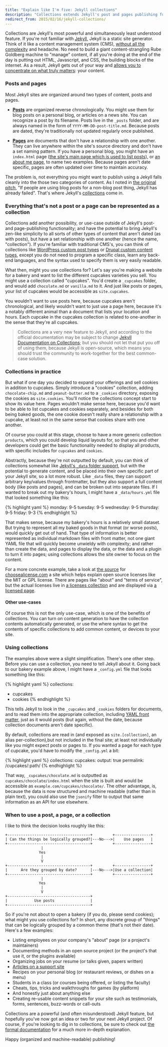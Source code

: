 ```yaml
---
title: "Explain like I'm five: Jekyll collections"
description: "Collections extends Jekyll's post and pages publishing functionality, and brings Jekyll's zen-like simplicity to all sorts of other types of content that aren't dated, but have a relationship with one another."
redirect_from: 2015/02/16/jekyll-collections/
---
```


Collections are Jekyll's most powerful and simultaneously least understood feature. If you're not familiar with [Jekyll](http://jekyllrb.com/), Jekyll is a static site generator. Think of it like a content management system (CMS), [without all the complexity](http://developmentseed.org/blog/2012/07/27/build-cms-free-websites/) and headache. No need to build a giant content-strangling Rube Goldberg machine to "manage" content, if all you're doing at the end of the day is putting out HTML, Javascript, and CSS, the building blocks of the internet. As a result, Jekyll gets out of your way and [allows you to concentrate on what truly matters](http://ben.balter.com/2012/10/01/welcome-to-the-post-cms-world/): your content.

### Posts and pages

Most Jekyll sites are organized around two types of content, posts and pages.

* **[Posts](http://jekyllrb.com/docs/posts/)** are organized reverse chronologically. You might use them for blog posts on a personal blog, or articles on a news site. You can recognize a post by its filename. Posts live in the `_posts` folder, and are always named in the form of `YYYY-MM-DD-post-title.md`. Because posts are dated, they're traditionally not updated regularly once published.

* **[Pages](http://jekyllrb.com/docs/pages/)** are documents that don't have a relationship with one another. They can live anywhere within the site's source directory and don't have a set naming pattern. If you have a personal blog, you might have an `index.html` page ([the site's main page which is used to list posts](http://ben.balter.com/)), or [an about me page](http://ben.balter.com/about/), to name two examples. Because pages aren't date specific, pages are often updated over time to maintain accuracy.

The problem is, not everything you might want to publish using a Jekyll falls cleanly into the those two categories of content. As I noted in [the original pitch](https://github.com/jekyll/jekyll/issues/1941), "If people are using blog posts for a non-blog post thing, Jekyll has already failed". That's where Jekyll's [collections](http://jekyllrb.com/docs/collections/) come in.

### Everything that's not a post or a page can be represented as a collection

Collections add another possibility, or use-case outside of Jekyll's post- and page-publishing functionality; and have the potential to bring Jekyll's zen-like simplicity to all sorts of other types of content that aren't dated (as with posts), but have a set relationship with one another (hence the name, "collection"). If you're familiar with traditional CMS's, you can think of collections like [WordPress custom post types](http://codex.wordpress.org/Post_Types) or [Drupal custom content types](https://www.drupal.org/node/306792), except you do not need to program a specific class, learn any back-end languages, and the syntax used to specify them is very easily readable.

What then, might you use collections for? Let's say you're making a website for a bakery and want to list the different cupcakes varieties you sell. You might use a collection called "cupcakes". You'd create a `_cupcakes` folder, and would add `chocolate.md` or `vanilla.md` to it. And just like posts or pages, your list of cupcakes would be accessible as `site.cupcakes`.

You wouldn't want to use posts here, because cupcakes aren't chronological, and likely wouldn't want to just use a page here, because it's a notably different animal than a document that lists your location and hours. Each cupcake in the cupcakes collection is related to one-another in the sense that they're all cupcakes.

> Collections are a very new feature to Jekyll, and according to the official documentation may be subject to change [Jekyll Documentation on Collections](http://jekyllrb.com/docs/collections/); but you should not let that put you off of using them, because Jekyll is open-source, which means you should trust the community to work-together for the best common-case solution.

### Collections in practice

But what if one day you decided to expand your offerings and sell cookies in addition to cupcakes. Simply introduce a "cookies" collection, adding `chocolate-chip.md` and `peanut-butter.md` to a `_cookies` directory, exposing the cookies as `site.cookies`. You'll notice the collections concept start to show its value here. Pages wouldn't make sense here, because you'd want to be able to list cupcakes and cookies separately, and besides for both being baked goods, the one cookie doesn't really share a relationship with a cupcake, at least not in the same sense that cookies share with one another.

Of course you could at this stage, choose to have a more generic collection `products`, which you could develop liquid layouts for, so that you and other developers could get the basic functionality needed to display all products, with specific includes for `cupcakes` and `cookies`.

Abstractly, because they're not outputted by default, you can think of collections somewhat like [Jekyll's `_data` folder support](http://jekyllrb.com/docs/datafiles/), but with the potential to generate content, and be placed into their own specific part of your Jekyll site, so a lot more robust. Like `_data` files, they can support arbitrary key/values through frontmatter, but they also support a full content body (like posts and pages), and can be broken out into separate files. If I wanted to break out my bakery's hours, I might have a `_data/hours.yml` file that looked something like this:

{% highlight yaml %}
monday: 9-5
tuesday: 9-5
wednesday: 9-5
thursday: 9-5
friday: 9-3
{% endhighlight %}

That makes sense, because my bakery's hours is a relatively small dataset. But trying to represent all my baked goods in that format (or worse posts), would quickly get out of hand. That type of information is better represented as individual markdown files with front matter, not one giant YAML file that will quickly become unwieldy with complexity; and rather than create the data, and pages to display the data, or the data and a plugin to turn it into pages; using collections allows the site owner to focus on the content.

For a more concrete example, take a look at [the source](https://github.com/github/choosealicense.com) for [choosealicense.com](http://choosealicense.com) a site which helps explain open source licenses like the MIT or GPL license. There are pages like "about" and "terms of service", but the actual licenses live in [a licenses collection](https://github.com/github/choosealicense.com/tree/gh-pages/_licenses) and are displayed via [a licensed page](https://github.com/github/choosealicense.com/blob/gh-pages/licenses.html). 

#### Other use-cases

Of course this is not the only use-case, which is one of the benefits of collections. You can turn on content generation to have the collection contents automatically generated, or use the where syntax to get the contents of specific collections to add common content, or devices to your site.

### Using collections

The examples above were a slight simplification. There's one other step. Before you can use a collection, you need to tell Jekyll about it. Going back to our bakery example above, I might have a `_config.yml` file that looks something like this:

{% highlight yaml %}
collections:

* cupcakes
* cookies
  {% endhighlight %}

This tells Jekyll to look in the `_cupcakes` and `_cookies` folders for documents, and to read them into the appropriate collection, including [YAML front matter](http://jekyllrb.com/docs/frontmatter/), just as it would posts (but again, without the date, because collection documents aren't date specific).

By default, collections are read in (and exposed as `site.[collection]`, an alias per-collection),but not included in the final site; at least not individually like you might expect posts or pages to. If you wanted a page for each type of cupcake, you'd have to modify the `_config.yml` a bit:

{% highlight yaml %}
collections:
  cupcakes:
    output: true
    permalink: /cupcakes/:path/
{% endhighlight %}

That way, `_cupcakes/chocolate.md` is outputted as `cupcakes/chocolate/index.html` when the site is built and would be accessible as `example.com/cupcakes/chocolate/`. The other advantage, is, because the data is now structured and machine readable (rather than in plain text), you could also use the `jsonify` filter to output that same information as an API for use elsewhere.

### When to use a post, a page, or a collection

I like to think the decision looks roughly like this:

    +-------------------------------------+         +----------------+
    | Can the things be logically grouped?|---No--->|    Use pages   |
    +-------------------------------------+         +----------------+
                    |
                   Yes
                    |
                    V
    +-------------------------------------+         +----------------+
    |      Are they grouped by date?      |---No--->|Use a collection|
    +-------------------------------------+         +----------------+
                    |
                   Yes
                    |
                    V
    +-------------------------------------+
    |            Use posts                |
    +-------------------------------------+

So if you're not about to open a bakery (if you do, please send cookies); what might you use collections for? In short, any discrete group of "things" that can be logically grouped by a common theme (that's not their date). Here's a few examples:

* Listing employees on your company's "about" page (or a project's maintainers)
* Documenting methods in an open source project (or the project's that use it, or the plugins available)
* Organizing jobs on your resume (or talks given, papers written)
* [Articles on a support site](https://github.com/blog/1939-how-github-uses-github-to-document-github)
* Recipes on your personal blog (or restaurant reviews, or dishes on a menu)
* Students in a class (or courses being offered, or listing the faculty)
* Cheats, tips, tricks and walkthroughs for games (by platform)
* And honestly just about anything else
* Creating re-usable content snippets for your site such as testimonials, forms, sentences, buzz-words or call-outs

Collections are a powerful (and often misunderstood) Jekyll feature, but hopefully you've now got an idea or two for your next Jekyll project. Of course, if you're looking to dig in to collections, be sure to check out [the formal documentation](http://jekyllrb.com/docs/collections/) for a much more in-depth explanation.

Happy (organized and machine-readable) publishing!
